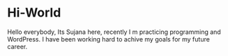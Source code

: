 # Hi-World

Hello everybody,
Its Sujana here, recently I m practicing programming and WordPress. I have been working hard to achive my goals for my future career.
